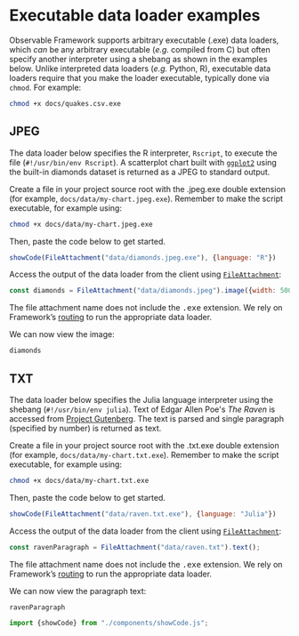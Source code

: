 # Executable data loader examples

Observable Framework supports arbitrary executable (.exe) data loaders, which _can_ be any arbitrary executable (_e.g._ compiled from C) but often specify another interpreter using a shebang as shown in the examples below. Unlike interpreted data loaders (_e.g._ Python, R), executable data loaders require that you make the loader executable, typically done via `chmod`. For example:

```sh
chmod +x docs/quakes.csv.exe
```

## JPEG

The data loader below specifies the R interpreter, `Rscript`, to execute the file (`#!/usr/bin/env Rscript`). A scatterplot chart built with [`ggplot2`](https://ggplot2.tidyverse.org/) using the built-in diamonds dataset is returned as a JPEG to standard output.

Create a file in your project source root with the .jpeg.exe double extension (for example, `docs/data/my-chart.jpeg.exe`). Remember to make the script executable, for example using:

```sh
chmod +x docs/data/my-chart.jpeg.exe
```

Then, paste the code below to get started.

```js
showCode(FileAttachment("data/diamonds.jpeg.exe"), {language: "R"})
```

Access the output of the data loader from the client using [`FileAttachment`](https://observablehq.com/framework/javascript/files):

```js echo
const diamonds = FileAttachment("data/diamonds.jpeg").image({width: 500});
```

<p class="tip">The file attachment name does not include the <tt>.exe</tt> extension. We rely on Framework’s <a href="https://observablehq.com/framework/routing">routing</a> to run the appropriate data loader.

We can now view the image:

```js echo
diamonds
```

## TXT

The data loader below specifies the Julia language interpreter using the shebang (`#!/usr/bin/env julia`). Text of Edgar Allen Poe's _The Raven_ is accessed from [Project Gutenberg](https://www.gutenberg.org/cache/epub/1065/pg1065.txt). The text is parsed and single paragraph (specified by number) is returned as text.

Create a file in your project source root with the .txt.exe double extension (for example, `docs/data/my-chart.txt.exe`). Remember to make the script executable, for example using:

```sh
chmod +x docs/data/my-chart.txt.exe
```

Then, paste the code below to get started.

```js
showCode(FileAttachment("data/raven.txt.exe"), {language: "Julia"})
```

Access the output of the data loader from the client using [`FileAttachment`](https://observablehq.com/framework/javascript/files):

```js echo
const ravenParagraph = FileAttachment("data/raven.txt").text();
```

<p class="tip">The file attachment name does not include the <tt>.exe</tt> extension. We rely on Framework’s <a href="https://observablehq.com/framework/routing">routing</a> to run the appropriate data loader.

We can now view the paragraph text:

```js echo
ravenParagraph
```

```js
import {showCode} from "./components/showCode.js";
```
